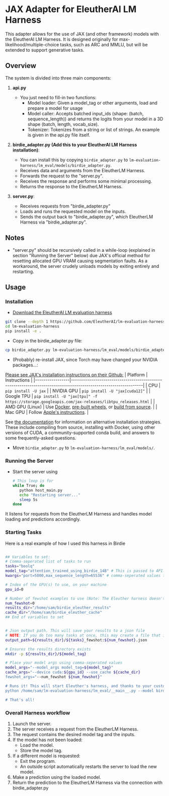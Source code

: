 
# JAX Adapter for EleutherAI LM Harness
This adapter allows for the use of JAX (and other framework) models with the EleutherAI LM Harness. It is designed originally for max-likelihood/multiple-choice tasks, such as ARC and MMLU, but will be extended to support generative tasks.

## Overview

The system is divided into three main components:

1. **api.py**
   - You just need to fill-in two functions:
     - Model loader: Given a model_tag or other arguments, load and prepare a model for usage
     - Model caller: Accepts batched input_ids (shape: (batch, sequence_length)) and returns the logits from your model in a 3D shape (batch, length, vocab_size).
     - Tokenizer: Tokenizes from a string or list of strings. An example is given in the api.py file itself.
  
2. **birdie_adapter.py (Add this to your EleutherAI LM Harness installation)**:
   - You can install this by copying `birdie_adapter.py` to `lm-evaluation-harness/lm_eval/models/birdie_adapter.py`.
    - Receives data and arguments from the EleutherLM Harness.
    - Forwards the request to the "server.py".
    - Receives the response and performs some minimal processing.
    - Returns the response to the EleutherLM Harness.
   
3. **server.py**:
    - Receives requests from "birdie_adapter.py"
    - Loads and runs the requested model on the inputs.
    - Sends the output back to "birdie_adapter.py", which  EleutherLM Harness via "birdie_adapter.py".


## Notes

- "server.py" should be recursively called in a while-loop (explained in section "Running the Server" below) due JAX's official method for resetting allocated GPU VRAM causing segmentation faults. As a workaround, the server crudely unloads models by exiting entirely and restarting.

## Usage

### Installation

- [Download the EleutherAI LM evaluation harness](https://github.com/EleutherAI/lm-evaluation-harness)
```bash
git clone --depth 1 https://github.com/EleutherAI/lm-evaluation-harness
cd lm-evaluation-harness
pip install -e .
```
- Copy in the birdie_adapter.py file:
```bash
cp birdie_adapter.py lm-evaluation-harness/lm_eval/models/birdie_adapter.py
```

- (Probably) re-install JAX, since Torch may have changed your NVIDIA packages...:

[Please see JAX's installation instructions on their Github:](https://github.com/jax-ml/jax?tab=readme-ov-file#installation)
| Platform        | Instructions                                                                                                    |
|-----------------|-----------------------------------------------------------------------------------------------------------------|
| CPU             | `pip install -U jax`                                                                                            |
| NVIDIA GPU      | `pip install -U "jax[cuda12]"`                                                                                  |
| Google TPU      | `pip install -U "jax[tpu]" -f https://storage.googleapis.com/jax-releases/libtpu_releases.html`                 |
| AMD GPU (Linux) | Use [Docker](https://hub.docker.com/r/rocm/jax-community/tags), [pre-built wheels](https://github.com/ROCm/jax/releases), or [build from source](https://jax.readthedocs.io/en/latest/developer.html#additional-notes-for-building-a-rocm-jaxlib-for-amd-gpus). |
| Mac GPU         | Follow [Apple's instructions](https://developer.apple.com/metal/jax/).                                          |

See [the documentation](https://jax.readthedocs.io/en/latest/installation.html)
for information on alternative installation strategies. These include compiling
from source, installing with Docker, using other versions of CUDA, a
community-supported conda build, and answers to some frequently-asked questions.


- Move `birdie_adapter.py` to `lm-evaluation-harness/lm_eval/models/`.

### Running the Server

- Start the server using
  ```bash
  # This loop is for
  while True; do
     python host_main.py
     echo "Restarting server..."
     sleep 5s
  done
  ```
It listens for requests from the EleutherLM Harness and handles model loading and predictions accordingly.

### Starting Tasks
Here is a real example of how I used this harness in Birdie
```bash

## Variables to set:
# Comma-seperated list of tasks to run
tasks="boolq"
model_tag="attention_trained_using_birdie_14B" # This is passed to API.py, which you must update to load in your desired model.
kwargs="port=5000,max_sequence_length=65536" # comma-seperated values that you can pass in. These will make it all the way to load_model() and load_tokenizer() in API.py!

# Index of the GPU(s) to use, on your machine
gpu_id=0

# Number of fewshot examples to use (Note: The Eleuther harness doesn't support this for all tasks, and may not tell you that few shot examples weren't added...)
num_fewshot=0
results_dir="/home/sam/birdie_eleuther_results"
cache_dir="/home/sam/birdie_eleuther_cache"
## End of variables to set


# Json output path. This will save your results to a json file
# NOTE: If you do too many tasks at once, this may create a file that is too long for your OS!
output_path=${results_dir}/${tasks}_fewshot:${num_fewshot}.json

# Ensures the results directory exists
mkdir -p ${results_dir}/${model_tag}

# Place your model args using comma-seperated values
model_args="--model_args model_tag=${model_tag}" 
cache_args="--device cuda:${gpu_id} --use_cache ${cache_dir} 
fewshot_args="--num_fewshot ${num_fewshot}"

# Runs it! This will start Eleuther's harness, and thanks to your custom model, the requests will be forwarded to our server running in host_main.py, which will load the model, tokenize the inputs, and return the final losses to the harness.
python /home/sam/lm-evaluation-harness/lm_eval/__main__.py --model birdie ${model_args} ${fewshot_args} --tasks ${tasks}  --output_path ${output_args} ${cache_args}

# That's all!
```


### Overall Harness workflow

1. Launch the server.
2. The server receives a request from the EleutherLM Harness.
3. The request contains the desired model tag and the inputs.
4. If the model has not been loaded:
    - Load the model.
    - Store the model tag.
5. If a different model is requested:
    - Exit the program.
    - An outside script automatically restarts the server to load the new model.
6. Make a prediction using the loaded model.
7. Return the prediction to the EleutherLM Harness via the connection with birdie_adapter.py
